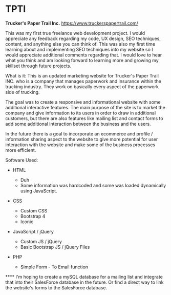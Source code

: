 # TPTI
**Trucker's Paper Trail Inc.**
https://www.truckerspapertrail.com/

This was my first true freelance web development project. I would appreciate any feedback regarding my code, UX design, SEO techniques, content, and anything else you can think of. This was also my first time learning about and implementing SEO techniques into my website so I would appreciate additional comments regarding that. I would love to hear what you think and am looking forward to learning more and growing my skillset through future projects.

What is it:
This is an updated marketing website for Trucker's Paper Trail INC. who is a company that manages paperwork and insurance within the trucking industry. They work on basically every aspect of the paperwork side of trucking.

The goal was to create a responsive and informational website with some additional interactive features. The main purpose of the site is to market the company and give information to its users in order to draw in additional customers, but there are also features like mailing list and contact forms to add some additional interaction between the business and the users.

In the future there is a goal to incorporate an ecommerce and profile / information sharing aspect to the website to give more potential for user interaction with the website and make some of the business processes more efficient.

Software Used:
* HTML
  - Duh
  - Some information was hardcoded and some was loaded dynamically using JavaScript.

* CSS
  - Custom CSS
  - Bootstrap 4
  - Iconic
  
* JavaScript / jQuery
  - Custom JS / jQuery
  - Basic Bootstrap JS / jQuery Files
  
* PHP
  - Simple Form - To Email function

**** I'm hoping to create a mySQL database for a mailing list and integrate that into their SalesForce database in the future. Or find a direct way to link the website's forms to the SalesForce database.
